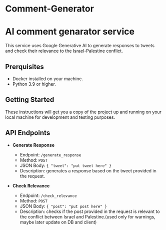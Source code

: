 # Comment-Generator


# AI comment genarator service

This service uses Google Generative AI to generate responses to tweets and check their relevance to the Israel-Palestine conflict.

## Prerquisites

- Docker installed on your machine.
- Python 3.9 or higher.

## Getting Started

These instructions will get you a copy of the project up and running on your local machine for development and testing purposes.


## API Endpoints

- **Generate Response**
    - Endpoint: `/generate_response`
    - Method: `POST`
    - JSON Body: `{ "tweet": "put tweet here" }`
    - Description: generates a response based on the tweet provided in the request.

- **Check Relevance**
    - Endpoint: `/check_relevance`
    - Method: `POST`
    - JSON Body: `{ "post": "put post here" }`
    - Description: checks if the post provided in the request is relevant to the conflict between Israel and Palestine.(used only for warnings, maybe later update on DB and client)
